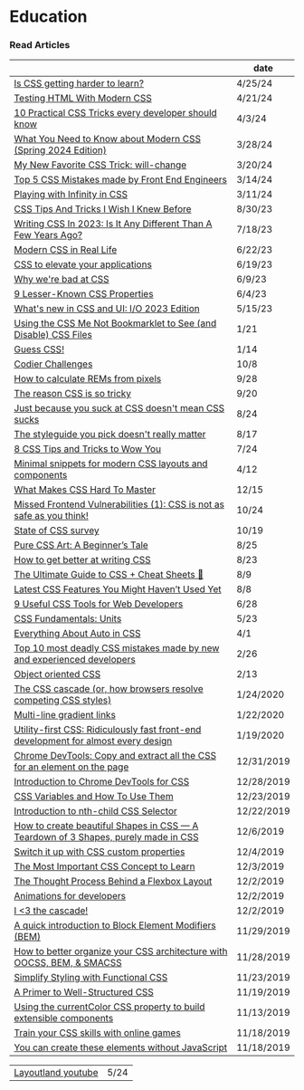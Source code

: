 # Education

### Read Articles

|                                                                                                                                                                                                                                                   | date       |
| ------------------------------------------------------------------------------------------------------------------------------------------------------------------------------------------------------------------------------------------------- | ---------- |
| [Is CSS getting harder to learn?](https://www.youtube.com/watch?v=QPvXKU-70Zk)                                                                                                                                                                    | 4/25/24    |
| [Testing HTML With Modern CSS](https://heydonworks.com/article/testing-html-with-modern-css/)                                                                                                                                                     | 4/21/24    |
| [10 Practical CSS Tricks every developer should know](https://flexiple.com/javascript/10-practical-css-tricks-every-developer-should-know)                                                                                                        | 4/3/24     |
| [What You Need to Know about Modern CSS (Spring 2024 Edition)](https://frontendmasters.com/blog/what-you-need-to-know-about-modern-css-spring-2024-edition/?utm\_source=tldrwebdev)                                                               | 3/28/24    |
| [My New Favorite CSS Trick: will-change](https://dev.to/highflyer910/my-new-favorite-css-trick-will-change-5791)                                                                                                                                  | 3/20/24    |
| [Top 5 CSS Mistakes made by Front End Engineers](https://www.greatfrontend.com/blog/top-css-mistakes-made-by-front-end-engineers?utm\_source=convertkit\&utm\_medium=email\&utm\_campaign=Syntax%20Snack%20Pack%20-%20Issue%20#15%20-%2013339703) | 3/14/24    |
| [Playing with Infinity in CSS](https://codersblock.com/blog/playing-with-infinity-in-css/?utm\_source=tldrwebdev)                                                                                                                                 | 3/11/24    |
| [CSS Tips And Tricks I Wish I Knew Before](https://www.youtube.com/watch?v=2KWdT4PkXgY)                                                                                                                                                           | 8/30/23    |
| [Writing CSS In 2023: Is It Any Different Than A Few Years Ago?](https://www.smashingmagazine.com/2023/07/writing-css-2023/)                                                                                                                      | 7/18/23    |
| [Modern CSS in Real Life](https://chriscoyier.net/2023/06/06/modern-css-in-real-life/)                                                                                                                                                            | 6/22/23    |
| [CSS to elevate your applications](https://medium.com/@regansvoboda/css-to-make-your-applications-stand-out-or-css-to-elevate-your-application-3c4e0d92f2a2)                                                                                      | 6/19/23    |
| [Why we're bad at CSS](https://www.mikeaparicio.com/posts/2023-05-22-why-were-bad-at-css/)                                                                                                                                                        | 6/9/23     |
| [9 Lesser-Known CSS Properties](https://levelup.gitconnected.com/9-lesser-known-css-properties-83b7eef54bf2)                                                                                                                                      | 6/4/23     |
| [What's new in CSS and UI: I/O 2023 Edition](https://developer.chrome.com/en/blog/whats-new-css-ui-2023/)                                                                                                                                         | 5/15/23    |
| [Using the CSS Me Not Bookmarklet to See (and Disable) CSS Files](https://css-tricks.com/css-me-not-bookmarklet/)                                                                                                                                 | 1/21       |
| [Guess CSS!](https://www.guess-css.app)                                                                                                                                                                                                           | 1/14       |
| [Codier Challenges](https://codier.io)                                                                                                                                                                                                            | 10/8       |
| [How to calculate REMs from pixels](https://typeofnan.dev/how-to-calculate-rems-from-pixels/)                                                                                                                                                     | 9/28       |
| [The reason CSS is so tricky](https://www.joshwcomeau.com/newsletter-issues/cfj-launch-01-the-reason-css-is-so-tricky/)                                                                                                                           | 9/20       |
| [Just because you suck at CSS doesn't mean CSS sucks](https://gomakethings.com/just-because-you-suck-at-css-doesnt-mean-css-sucks/)                                                                                                               | 8/24       |
| [The styleguide you pick doesn't really matter](https://gomakethings.com/the-styleguide-you-pick-doesnt-really-matter/)                                                                                                                           | 8/17       |
| [8 CSS Tips and Tricks to Wow You](https://radiant-brushlands-42789.herokuapp.com/betterprogramming.pub/8-css-tips-and-tricks-to-wow-you-3629175dd6e2)                                                                                            | 7/24       |
| [Minimal snippets for modern CSS layouts and components](https://smolcss.dev)                                                                                                                                                                     | 4/12       |
| [What Makes CSS Hard To Master](https://timseverien.com/posts/2020-12-06-what-makes-css-hard-to-master/)                                                                                                                                          | 12/15      |
| [Missed Frontend Vulnerabilities (1): CSS is not as safe as you think!](https://dev.to/mizadmehr/missed-frontend-vulnerabilities-1-css-is-not-as-safe-as-you-think-3l64)                                                                          | 10/24      |
| [State of CSS survey](https://survey.stateofjs.com/survey/state-of-css/2020/hhRnsxK2CHNLgwdhW/thanks)                                                                                                                                             | 10/19      |
| [Pure CSS Art: A Beginner’s Tale](https://blog.prototypr.io/pure-css-art-a-beginners-tale-2740ebf44199)                                                                                                                                           | 8/25       |
| [How to get better at writing CSS](https://medium.com/@thomlom/how-to-get-better-at-writing-css-a1732c32a72f)                                                                                                                                     | 8/23       |
| [The Ultimate Guide to CSS + Cheat Sheets 📑](https://medium.com/level-up-web/the-ultimate-guide-to-css-103b0f883de3)                                                                                                                             | 8/9        |
| [Latest CSS Features You Might Haven’t Used Yet](https://medium.com/swlh/latest-css-features-you-might-havent-used-yet-3af8227a67f3)                                                                                                              | 8/8        |
| [9 Useful CSS Tools for Web Developers](https://levelup.gitconnected.com/9-useful-css-tools-for-web-developers-4ae3e8747b8a)                                                                                                                      | 6/28       |
| [CSS Fundamentals: Units](https://itnext.io/css-fundametals-units-5f300594e68b)                                                                                                                                                                   | 5/23       |
| [Everything About Auto in CSS](https://ishadeed.com/article/auto-css/)                                                                                                                                                                            | 4/1        |
| [Top 10 most deadly CSS mistakes made by new and experienced developers](http://pop.frontendweekly.co/2Ld8My)                                                                                                                                     | 2/26       |
| [Object oriented CSS](https://www.slideshare.net/stubbornella/object-oriented-css)                                                                                                                                                                | 2/13       |
| [The CSS cascade (or, how browsers resolve competing CSS styles)](https://gomakethings.com/the-css-cascade-or-how-browsers-resolve-competing-css-styles/?mc\_cid=24d422864f\&mc\_eid=e9174ba77f)                                                  | 1/24/2020  |
| [Multi-line gradient links](https://zellwk.com/blog/multi-line-gradient-links/?ck\_subscriber\_id=420572458)                                                                                                                                      | 1/22/2020  |
| [Utility-first CSS: Ridiculously fast front-end development for almost every design](https://blog.usejournal.com/utility-first-css-ridiculously-fast-front-end-development-for-almost-every-design-503130d8fefc)                                  | 1/19/2020  |
| [Chrome DevTools: Copy and extract all the CSS for an element on the page](https://umaar.com/dev-tips/201-extract-element-styles/)                                                                                                                | 12/31/2019 |
| [Introduction to Chrome DevTools for CSS](https://medium.com/better-programming/introduction-to-chrome-devtools-for-css-8d0f90ac860b)                                                                                                             | 12/28/2019 |
| [CSS Variables and How To Use Them](https://medium.com/@shahedn/css-variables-and-how-to-use-them-bd9724cb6566)                                                                                                                                   | 12/23/2019 |
| [Introduction to nth-child CSS Selector](https://medium.com/better-programming/introduction-to-nth-child-css-selector-9a94c9f00268)                                                                                                               | 12/22/2019 |
| [How to create beautiful Shapes in CSS — A Teardown of 3 Shapes, purely made in CSS](https://itnext.io/how-to-create-beautiful-shapes-in-css-a-teardown-of-3-shapes-purely-made-in-css-c3ac7cb99c4)                                               | 12/6/2019  |
| [Switch it up with CSS custom properties](https://css.christmas/2019/2)                                                                                                                                                                           | 12/4/2019  |
| [The Most Important CSS Concept to Learn](https://medium.com/free-code-camp/the-most-important-css-concept-to-learn-8e929c944a19)                                                                                                                 | 12/3/2019  |
| [The Thought Process Behind a Flexbox Layout](https://css-tricks.com/the-thought-process-behind-a-flexbox-layout/)                                                                                                                                | 12/2/2019  |
| [Animations for developers](https://dev.to/iamschulz/animation-for-developers-c4b)                                                                                                                                                                | 12/2/2019  |
| [I <3 the cascade!](https://gomakethings.com/i-3-the-cascade)                                                                                                                                                                                     | 12/2/2019  |
| [A quick introduction to Block Element Modifiers (BEM)](https://medium.com/free-code-camp/a-quick-introduction-to-block-element-modifiers-bem-9df46d29b64c)                                                                                       | 11/29/2019 |
| [How to better organize your CSS architecture with OOCSS, BEM, & SMACSS](https://medium.com/free-code-camp/how-to-better-organize-your-css-architecture-with-oocss-bem-smacss-65e8a5c207c0)                                                       | 11/28/2019 |
| [Simplify Styling with Functional CSS](https://blog.prototypr.io/simplify-styling-with-functional-css-7b3e4edc2243)                                                                                                                               | 11/23/2019 |
| [A Primer to Well-Structured CSS](https://journal.highlandsolutions.com/a-primer-to-well-structured-css-96ce61b184f6)                                                                                                                             | 11/19/2019 |
| [Using the currentColor CSS property to build extensible components](https://gomakethings.com/using-the-currentcolor-css-property-to-build-extensible-components/)                                                                                | 11/13/2019 |
| [Train your CSS skills with online games](https://dev.to/paco\_ita/train-your-css-skills-with-online-games-4ah3)                                                                                                                                  | 11/18/2019 |
| [You can create these elements without JavaScript](https://dev.to/adrianbdesigns/you-can-create-these-elements-without-javascript-525a)                                                                                                           | 11/18/2019 |

|                                                                                |      |
| ------------------------------------------------------------------------------ | ---- |
| [Layoutland youtube](https://www.youtube.com/channel/UC7TizprGknbDalbHplROtag) | 5/24 |
